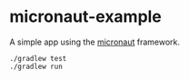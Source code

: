 # micronaut-example
A simple app using the [micronaut](micronaut.io) framework.

```
./gradlew test 
./gradlew run
```